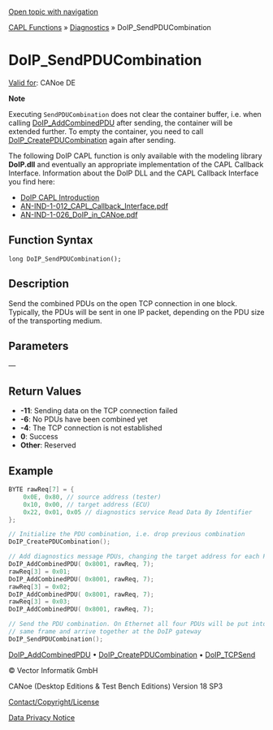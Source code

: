 [Open topic with navigation](../../../../../CANoeDEFamily.htm#Topics/CAPLFunctions/Diagnostics/Functions/CAPLfunctionDoIPSendPDUCombination.md)

[CAPL Functions](../../CAPLfunctions.md) » [Diagnostics](../CAPLfunctionsDiagnosticsOverview.md) » DoIP_SendPDUCombination

# DoIP_SendPDUCombination

[Valid for](../../../Shared/FeatureAvailability.md): CANoe DE

**Note**

Executing `SendPDUCombination` does not clear the container buffer, i.e. when calling [DoIP_AddCombinedPDU](CAPLfunctionDoIPAddCombinedPDU.md) after sending, the container will be extended further. To empty the container, you need to call [DoIP_CreatePDUCombination](CAPLfunctionDoIPCreatePDUCombination.md) again after sending.

The following DoIP CAPL function is only available with the modeling library **DoIP.dll** and eventually an appropriate implementation of the CAPL Callback Interface. Information about the DoIP DLL and the CAPL Callback Interface you find here:

- [DoIP CAPL Introduction](../CAPLDiagnosticDoIP.md)
- [AN-IND-1-012_CAPL_Callback_Interface.pdf](javascript:startDemoLoader('AN-IND-1-012_CAPL_Callback_Interface.pdf'))
- [AN-IND-1-026_DoIP_in_CANoe.pdf](javascript:startDemoLoader('AN-IND-1-026_DoIP_in_CANoe.pdf'))

## Function Syntax

```
long DoIP_SendPDUCombination();
```

## Description

Send the combined PDUs on the open TCP connection in one block. Typically, the PDUs will be sent in one IP packet, depending on the PDU size of the transporting medium.

## Parameters

—

## Return Values

- **-11**: Sending data on the TCP connection failed
- **-6**: No PDUs have been combined yet
- **-4**: The TCP connection is not established
- **0**: Success
- **Other**: Reserved

## Example

```c
BYTE rawReq[7] = {
    0x0E, 0x80, // source address (tester)
    0x10, 0x00, // target address (ECU)
    0x22, 0x01, 0x05 // diagnostics service Read Data By Identifier
};

// Initialize the PDU combination, i.e. drop previous combination
DoIP_CreatePDUCombination();

// Add diagnostics message PDUs, changing the target address for each PDU
DoIP_AddCombinedPDU( 0x8001, rawReq, 7);
rawReq[3] = 0x01;
DoIP_AddCombinedPDU( 0x8001, rawReq, 7);
rawReq[3] = 0x02;
DoIP_AddCombinedPDU( 0x8001, rawReq, 7);
rawReq[3] = 0x03;
DoIP_AddCombinedPDU( 0x8001, rawReq, 7);

// Send the PDU combination. On Ethernet all four PDUs will be put into the
// same frame and arrive together at the DoIP gateway
DoIP_SendPDUCombination();
```

[DoIP_AddCombinedPDU](CAPLfunctionDoIPAddCombinedPDU.md) • [DoIP_CreatePDUCombination](CAPLfunctionDoIPCreatePDUCombination.md) • [DoIP_TCPSend](CAPLfunctionDoIPTCPSend.md)

© Vector Informatik GmbH

CANoe (Desktop Editions & Test Bench Editions) Version 18 SP3

[Contact/Copyright/License](../../../Shared/ContactCopyrightLicense.md)

[Data Privacy Notice](https://www.vector.com/int/en/company/get-info/privacy-policy/)